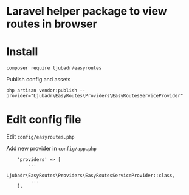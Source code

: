 # Laravel helper package to view routes in browser

# Install
`composer require ljubadr/easyroutes`

Publish config and assets

`php artisan vendor:publish --provider="Ljubadr\EasyRoutes\Providers\EasyRoutesServiceProvider"`

# Edit config file
Edit `config/easyroutes.php`

Add new provider in `config/app.php`

```
    'providers' => [
        ...
         Ljubadr\EasyRoutes\Providers\EasyRoutesServiceProvider::class,
         ...
    ],
```
